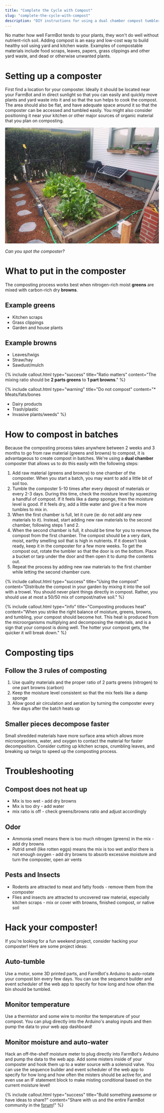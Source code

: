 ```yaml
---
title: "Complete the Cycle with Compost"
slug: "complete-the-cycle-with-compost"
description: "DIY instructions for using a dual chamber compost tumbler with FarmBot"
---
```


No matter how well FarmBot tends to your plants, they won't do well without nutrient-rich soil. Adding compost is an easy and low-cost way to build healthy soil using yard and kitchen waste. Examples of compostable materials include food scraps, leaves, papers, grass clippings and other yard waste, and dead or otherwise unwanted plants.

# Setting up a composter

First find a location for your composter. Ideally it should be located near your FarmBot and in direct sunlight so that you can easily and quickly move plants and yard waste into it and so that the sun helps to cook the compost. The area should also be flat, and have adequate space around it so that the composter can be accessed and tumbled easily. You might also consider positioning it near your kitchen or other major sources of organic material that you plan on composting.

![farmbot with solar and compost](_images/farmbot_with_solar_and_compost.jpg)

_Can you spot the composter?_



# What to put in the composter

The composting process works best when nitrogen-rich moist **greens** are mixed with carbon-rich dry **browns**.
## Example greens
* Kitchen scraps
* Grass clippings
* Garden and house plants

## Example browns
* Leaves/twigs
* Straw/hay
* Sawdust/mulch

{%
include callout.html
type="success"
title="Ratio matters"
content="The mixing ratio should be **2 parts greens** to **1 part browns**."
%}



{%
include callout.html
type="warning"
title="Do not compost"
content="* Meats/fats/bones
* Dairy products
* Trash/plastic
* Invasive plants/weeds"
%}



# How to compost in batches

Because the composting process takes anywhere between 2 weeks and 3 months to go from raw material (greens and browns) to compost, it is advantageous to create compost in batches. We're using a **dual chamber** composter that allows us to do this easily with the following steps:

1. Add raw material (greens and browns) to one chamber of the composter. When you start a batch, you may want to add a little bit of soil too.
2. Tumble the composter 5-10 times after every deposit of materials or every 2-3 days. During this time, check the moisture level by squeezing a handful of compost. If it feels like a damp sponge, then the moisture level is good. If it feels dry, add a little water and give it a few more tumbles to mix in.
3. When the first chamber is full, let it cure (ie: do not add any new materials to it). Instead, start adding new raw materials to the second chamber, following steps 1 and 2.
4. When the second chamber is full, it should be time for you to remove the compost from the first chamber. The compost should be a very dark, moist, earthy smelling soil that is high in nutrients. If it doesn't look ready, keep it in the composter for a few more weeks. To get the compost out, rotate the tumbler so that the door is on the bottom. Place a bucket or tarp under the door and then open it to dump the contents out.
5. Repeat the process by adding new raw materials to the first chamber while letting the second chamber cure.

{%
include callout.html
type="success"
title="Using the compost"
content="Distribute the compost in your garden by mixing it into the soil with a trowel. You should never plant things directly in compost. Rather, you should use at most a 50/50 mix of compost/native soil."
%}



{%
include callout.html
type="info"
title="Composting produces heat"
content="When you strike the right balance of moisture, greens, browns, and tumbling, your compost should become hot. This heat is produced from the microorganisms multiplying and decomposing the materials, and is a sign that your compost is doing well. The hotter your compost gets, the quicker it will break down."
%}



# Composting tips

## Follow the 3 rules of composting
1. Use quality materials and the proper ratio of 2 parts greens (nitrogen) to one part browns (carbon)
2. Keep the moisture level consistent so that the mix feels like a damp sponge
3. Allow good air circulation and aeration by turning the composter every few days after the batch heats up

## Smaller pieces decompose faster
Small shredded materials have more surface area which allows more microorganisms, water, and oxygen to contact the material for faster decomposition. Consider cutting up kitchen scraps, crumbling leaves, and breaking up twigs to speed up the composting process.

# Troubleshooting

## Compost does not heat up
* Mix is too wet - add dry browns
* Mix is too dry - add water
* mix ratio is off - check greens/browns ratio and adjust accordingly

## Odor
* Ammonia smell means there is too much nitrogen (greens) in the mix - add dry browns
* Putrid smell (like rotten eggs) means the mix is too wet and/or there is not enough oxygen - add dry browns to absorb excessive moisture and turn the composter, open air vents

## Pests and Insects
* Rodents are attracted to meat and fatty foods - remove them from the composter
* Flies and insects are attracted to uncovered raw material, especially kitchen scraps - mix or cover with browns, finished compost, or native soil

# Hack your composter!

If you're looking for a fun weekend project, consider hacking your composter! Here are some project ideas:
## Auto-tumble
Use a motor, some 3D printed parts, and FarmBot's Arduino to auto-rotate your compost bin every few days. You can use the sequence builder and event scheduler of the web app to specify for how long and how often the bin should be tumbled.
## Monitor temperature
Use a thermistor and some wire to monitor the temperature of your compost. You can plug directly into the Arduino's analog inputs and then pump the data to your web app dashboard!
## Monitor moisture and auto-water
Hack an off-the-shelf moisture meter to plug directly into FarmBot's Arduino and pump the data to the web app. Add some misters inside of your composter and hook them up to a water source with a solenoid valve. You can use the sequence builder and event scheduler of the web app to specify for how long and how often the misters should be active for, and even use an IF statement block to make misting conditional based on the current moisture level!

{%
include callout.html
type="success"
title="Build something awesome or have ideas to share?"
content="Share with us and the entire FarmBot community in the [forum](http://forum.farmbot.org)!"
%}

